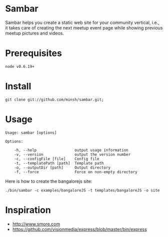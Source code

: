 Sambar
======

Sambar helps you create a static web site for your community vertical, i.e., it takes care of creating the next meetup event page while showing previous meetup pictures and videos.

# Prerequisites

    node v0.6.19+

# Install

    git clone git://github.com/minsh/sambar.git;

# Usage

    Usage: sambar [options]

    Options:

        -h, --help                 output usage information
        -v, --version              output the version number
        -c, --configFile [file]    Config file
        -t, --templatePath [path]  Template path
        -o, --outputDir [path]     Output directory
        -f, --force                Force on non-empty directory

Here is how to create the bangalorejs site:

    ./bin/sambar -c examples/bangaloreJS -t templates/bangaloreJS -o site

# Inspiration
  
* http://www.smore.com
* https://github.com/visionmedia/express/blob/master/bin/express

